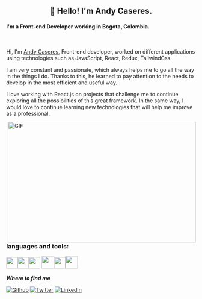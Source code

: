 <h2 align="center">👋 Hello! I'm Andy Caseres.</h2>

#### I'm a Front-end Developer working in Bogota, Colombia.

<br />

Hi, I'm [Andy Caseres](https://abhishknads.me/), Front-end developer, worked on different applications using technologies such as JavaScript, React, Redux, TailwindCss.

I am very constant and passionate, which always helps me to go all the way in the things I do. Thanks to this, he learned to pay attention to the needs to develop in the most efficient and useful way.

I love working with React.js on projects that challenge me to continue exploring all the possibilities of this great framework. In the same way, I would love to continue learning new technologies that will help me improve as a professional.

  <img align="right" alt="GIF" src="https://github.com/abhisheknaiidu/abhisheknaiidu/blob/master/code.gif?raw=true" width="500" height="320" />

### languages and tools:
<img src = 'https://github.com/MarikIshtar007/MarikIshtar007/blob/master/images/html.svg' width='30'/><img src = 'https://github.com/MarikIshtar007/MarikIshtar007/blob/master/images/css.svg' width='30'/><img src = 'https://github.com/MarikIshtar007/MarikIshtar007/blob/master/images/js.svg' width='30'/> 
<img src = 'https://github.com/MarikIshtar007/MarikIshtar007/blob/master/images/react.svg' width='33'/><img src = 'https://github.com/MarikIshtar007/MarikIshtar007/blob/master/images/git.svg' width='30'/><img src = 'https://github.com/MarikIshtar007/MarikIshtar007/blob/master/images/bootstrap.svg' width='33'/>

***Where to find me***
<p>
  <a href="https://github.com/andycaseres2" target="__blank"><img alt="Github" src="https://img.shields.io/badge/GitHub-%2312100E.svg?&style=for-the-badge&logo=Github&logoColor=white" /></a>
  <a href="https://twitter.com/AndyCaseresDev" target="__blank"><img alt="Twitter" src="https://img.shields.io/badge/twitter-%231DA1F2.svg?&style=for-the-badge&logo=twitter&logoColor=white" /></a>
  <a href="https://www.linkedin.com/in/andy-caseres/" target="__blank"><img alt="LinkedIn" src="https://img.shields.io/badge/linkedin-%230077B5.svg?&style=for-the-badge&logo=linkedin&logoColor=white" /></a>
</p>
